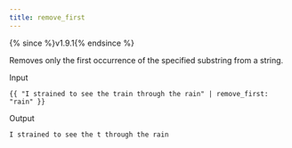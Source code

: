 ```yaml
---
title: remove_first
---
```


{% since %}v1.9.1{% endsince %}

Removes only the first occurrence of the specified substring from a string.

Input
```liquid
{{ "I strained to see the train through the rain" | remove_first: "rain" }}
```

Output
```text
I strained to see the t through the rain
```
